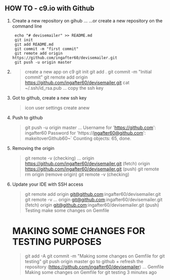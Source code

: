 HOW TO - c9.io with Github
--------------------------

1. Create a  new repository on gihub
	...
          …or create a new repository on the command line
 
		echo "# devisemailer" >> README.md
		git init
		git add README.md
		git commit -m "first commit"
		git remote add origin https://github.com/ingafter60/devisemailer.git
		git push -u origin master

2. > create a new app on c9
   > git init
   > git add .
   > git commit -m "Initial commit"
   > git remote add origin https://github.com/ingafter60/devisemailer.git
   > cat ~/.ssh/id_rsa.pub
	  ...
          copy the ssh key

3. Got to github, create a new ssh key
   > icon user
   > settings
   > create anew

4. Push to github
   > git push -u origin master
   ...
   Username for 'https://github.com': ingafter60
   Password for 'https://ingafter60@github.com': makeitoverGithub60~`
   Counting objects: 65, done.

5. Removing the origin
   > git remote -v (checking)
   ...
   origin  https://github.com/ingafter60/devisemailer.git (fetch)
   origin  https://github.com/ingafter60/devisemailer.git (push)
   > git remote rm origin (remove origin)
   > git remote -v (checking)

6. Update your IDE with SSH access
   > git remote add origin git@github.com:ingafter60/devisemailer.git
   > git remote -v
   ...
   origin  git@github.com:ingafter60/devisemailer.git (fetch)
   origin  git@github.com:ingafter60/devisemailer.git (push)
   Testing
   > make some changes on Gemfile 
     # MAKING SOME CHANGES FOR TESTING PURPOSES
   > git add -A
   > git commit -m "Making some changes on Gemfile for git testing"
   > git push origin master
   > go to github + refresh the repository (https://github.com/ingafter60/devisemailer)
     ... 
	Gemfile 
	Making some changes on Gemfile for git testing 
	3 minutes ago 

